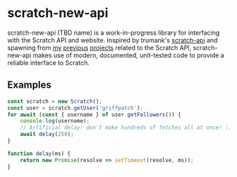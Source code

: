 # scratch-new-api

scratch-new-api (TBD name) is a work-in-progress library for interfacing with the Scratch API and website. Inspired by trumank's [scratch-api](https://github.com/trumank/scratch-api) and spawning from [my](https://github.com/towerofnix/scratch-api-unofficial-docs/) [previous](https://github.com/towerofnix/scratch-client-omg) [projects](https://git.ed1.club/florrie/scratchrlol.git/) related to the Scratch API, scratch-new-api makes use of modern, documented, unit-tested code to provide a reliable interface to Scratch.

## Examples

```js
const scratch = new Scratch();
const user = scratch.getUser('griffpatch');
for await (const { username } of user.getFollowers()) {
    console.log(username);
    // Artificial delay: don't make hundreds of fetches all at once! :)
    await delay(250);
}

function delay(ms) {
    return new Promise(resolve => setTimeout(resolve, ms));
}
```
